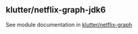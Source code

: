 ## klutter/netflix-graph-jdk6

See module documentation in [klutter/netflix-graph](../netflix-graph)
